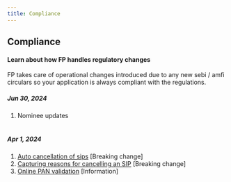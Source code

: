 ```yaml
---
title: Compliance
---
```


## Compliance
#### Learn about how FP handles regulatory changes

FP takes care of operational changes introduced due to any new sebi / amfi circulars so your application is always compliant with the regulations.

##### Jun 30, 2024
1. Nominee updates
<br /><br />

##### Apr 1, 2024
1. [Auto cancellation of sips](/compliance/changes/sip-auto-cancellation/) [Breaking change]
2. [Capturing reasons for cancelling an SIP](/compliance/changes/sip-cancellation-reasons/) [Breaking change]
3. [Online PAN validation](/compliance/changes/name-verification/) [Information]